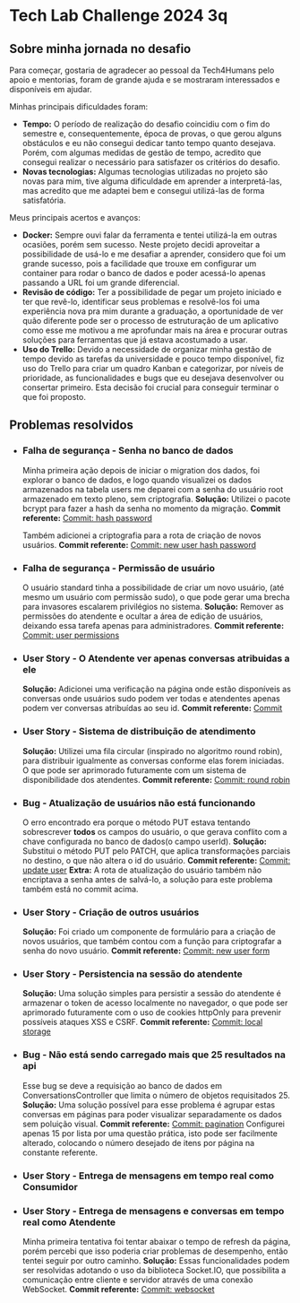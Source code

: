 # Tech Lab Challenge 2024 3q

## Sobre minha jornada no desafio

Para começar, gostaria de agradecer ao pessoal da Tech4Humans pelo apoio e mentorias, foram de grande ajuda e se mostraram interessados e disponíveis em ajudar.

Minhas principais dificuldades foram:
 - **Tempo:** O período de realização do desafio coincidiu com o fim do semestre e, consequentemente, época de provas, o que gerou alguns obstáculos e eu não consegui dedicar tanto tempo quanto desejava. Porém, com algumas medidas de gestão de tempo, acredito que consegui realizar o necessário para satisfazer os critérios do desafio.
 - **Novas tecnologias:** Algumas tecnologias utilizadas no projeto são novas para mim, tive alguma dificuldade em aprender a interpretá-las, mas acredito que me adaptei bem e consegui utilizá-las de forma satisfatória.

Meus principais acertos e avanços:
 - **Docker:** Sempre ouvi falar da ferramenta e tentei utilizá-la em outras ocasiões, porém sem sucesso. Neste projeto decidi aproveitar a possibilidade de usá-lo e me desafiar a aprender, considero que foi um grande sucesso, pois a facilidade que trouxe em configurar um container para rodar o banco de dados e poder acessá-lo apenas passando a URL foi um grande diferencial.
 - **Revisão de código:** Ter a possibilidade de pegar um projeto iniciado e ter que revê-lo, identificar seus problemas e resolvê-los foi uma experiência nova pra mim durante a graduação, a oportunidade de ver quão diferente pode ser o processo de estruturação de um aplicativo como esse me motivou a me aprofundar mais na área e procurar outras soluções para ferramentas que já estava acostumado a usar.
 - **Uso do Trello:** Devido a necessidade de organizar minha gestão de tempo devido as tarefas da universidade e pouco tempo disponível, fiz uso do Trello para criar um quadro Kanban e categorizar, por níveis de prioridade, as funcionalidades e bugs que eu desejava desenvolver ou consertar primeiro. Esta decisão foi crucial para conseguir terminar o que foi proposto.

 ## Problemas resolvidos

- ### Falha de segurança - Senha no banco de dados
  Minha primeira ação depois de iniciar o migration dos dados, foi explorar o banco de dados, e logo quando visualizei os dados armazenados na tabela users me deparei com a senha do usuário root armazenado em texto pleno, sem criptografia.
  **Solução:** Utilizei o pacote bcrypt para fazer a hash da senha no momento da migração.
  **Commit referente:** [Commit: hash password](https://github.com/talles-morais/techlab-challenge-2024-3q/commit/534e3fe7969e30f9e1765ca368d58daa7a6da82a)

  Também adicionei a criptografia para a rota de criação de novos usuários.
  **Commit referente:** [Commit: new user hash password](https://github.com/talles-morais/techlab-challenge-2024-3q/commit/9b74f4eb783418f32341d8610c5f7f89bc182df0)

- ### Falha de segurança - Permissão de usuário
  O usuário standard tinha a possibilidade de criar um novo usuário, (até mesmo um usuário com permissão sudo), o que pode gerar uma brecha para invasores escalarem privilégios no sistema.
  **Solução:** Remover as permissões do atendente e ocultar a área de edição de usuários, deixando essa tarefa apenas para administradores.
  **Commit referente:** [Commit: user permissions](https://github.com/talles-morais/techlab-challenge-2024-3q/commit/24b60d2a20f2dc005e25033f9511d4c9b32e6c23)

- ### User Story - O Atendente ver apenas conversas atribuidas a ele
  **Solução:** Adicionei uma verificação na página onde estão disponíveis as conversas onde usuários sudo podem ver todas e atendentes apenas podem ver conversas atribuídas ao seu id.
  **Commit referente:** [Commit](https://github.com/talles-morais/techlab-challenge-2024-3q/commit/156eecc705e276772f803fef8c1fd735e17511e9)

- ### User Story - Sistema de distribuição de atendimento
  **Solução:** Utilizei uma fila circular (inspirado no algoritmo round robin), para distribuir igualmente as conversas conforme elas forem iniciadas. O que pode ser aprimorado futuramente com um sistema de disponibilidade dos atendentes.
  **Commit referente:** [Commit: round robin](https://github.com/talles-morais/techlab-challenge-2024-3q/commit/5ebae8a6c61e3e1b275cbdd75161a47380ddd25f)

- ### Bug - Atualização de usuários não está funcionando
  O erro encontrado era porque o método PUT estava tentando sobrescrever **todos** os campos do usuário, o que gerava conflito com a chave configurada no banco de dados(o campo userId).
  **Solução:** Substitui o método PUT pelo PATCH, que aplica transformações parciais no destino, o que não altera o id do usuário.
  **Commit referente:** [Commit: update user](https://github.com/talles-morais/techlab-challenge-2024-3q/commit/688502af44a05094d32fab6087740a7985275048)
  **Extra:** A rota de atualização do usuário também não encriptava a senha antes de salvá-lo, a solução para este problema também está no commit acima.

- ### User Story - Criação de outros usuários
  **Solução:** Foi criado um componente de formulário para a criação de novos usuários, que também contou com a função para criptografar a senha do novo usuário.
  **Commit referente:** [Commit: new user form](https://github.com/talles-morais/techlab-challenge-2024-3q/commit/67a4c55df06fe7cf1a6ee8ccf9a581e9e0772fac)

- ### User Story - Persistencia na sessão do atendente
  **Solução:** Uma solução simples para persistir a sessão do atendente é armazenar o token de acesso localmente no navegador, o que pode ser aprimorado futuramente com o uso de cookies httpOnly para prevenir possíveis ataques XSS e CSRF.
  **Commit referente:** [Commit: local storage](https://github.com/talles-morais/techlab-challenge-2024-3q/commit/d65c4ce4684c53701010f30392864046cf2d50dc)

- ### Bug - Não está sendo carregado mais que 25 resultados na api
  Esse bug se deve a requisição ao banco de dados em ConversationsController que limita o número de objetos requisitados 25.
  **Solução:** Uma solução possível para esse problema é agrupar estas conversas em páginas para poder visualizar separadamente os dados sem poluição visual.
  **Commit referente:** [Commit: pagination](https://github.com/talles-morais/techlab-challenge-2024-3q/commit/c35b3ae9a30bbe9b66f8c4e903ecdde51f963ba1)
  Configurei apenas 15 por lista por uma questão prática, isto pode ser facilmente alterado, colocando o número desejado de itens por página na constante referente.

- ### User Story - Entrega de mensagens em tempo real como Consumidor
- ### User Story - Entrega de mensagens e conversas em tempo real como Atendente
  Minha primeira tentativa foi tentar abaixar o tempo de refresh da página, porém percebi que isso poderia criar problemas de desempenho, então tentei seguir por outro caminho.
  **Solução:** Essas funcionalidades podem ser resolvidas adotando o uso da biblioteca Socket.IO, que possibilita a comunicação entre cliente e servidor através de uma conexão WebSocket.
  **Commit referente:** [Commit: websocket](https://github.com/talles-morais/techlab-challenge-2024-3q/commit/2ca047382343ab8a32628a9101886c820b6a2559)
